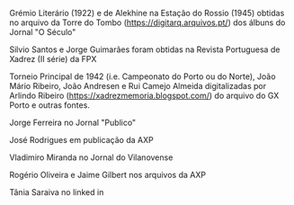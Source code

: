 
Grémio Literário (1922) e de Alekhine na Estação do Rossio (1945) obtidas no arquivo da Torre do Tombo (https://digitarq.arquivos.pt/) dos álbuns do Jornal "O Século"

Silvio Santos e Jorge Guimarães foram obtidas na Revista Portuguesa de Xadrez (II série) da FPX

Torneio Principal de 1942 (i.e. Campeonato do Porto ou do Norte), João Mário Ribeiro, João Andresen e Rui Camejo Almeida digitalizadas por Arlindo Ribeiro (https://xadrezmemoria.blogspot.com/) do arquivo do GX Porto e outras fontes.

Jorge Ferreira no Jornal "Publico"

José Rodrigues em publicação da AXP

Vladimiro Miranda no Jornal do Vilanovense

Rogério Oliveira e Jaime Gilbert nos arquivos da AXP

Tânia Saraiva no linked in
